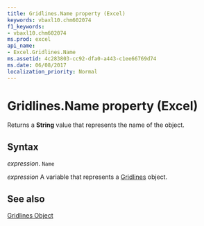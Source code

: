 ```yaml
---
title: Gridlines.Name property (Excel)
keywords: vbaxl10.chm602074
f1_keywords:
- vbaxl10.chm602074
ms.prod: excel
api_name:
- Excel.Gridlines.Name
ms.assetid: 4c283803-cc92-dfa0-a443-c1ee66769d74
ms.date: 06/08/2017
localization_priority: Normal
---
```



# Gridlines.Name property (Excel)

Returns a  **String** value that represents the name of the object.


## Syntax

_expression_. `Name`

_expression_ A variable that represents a [Gridlines](Excel.Gridlines-graph-object.md) object.


## See also


[Gridlines Object](Excel.Gridlines(object).md)

